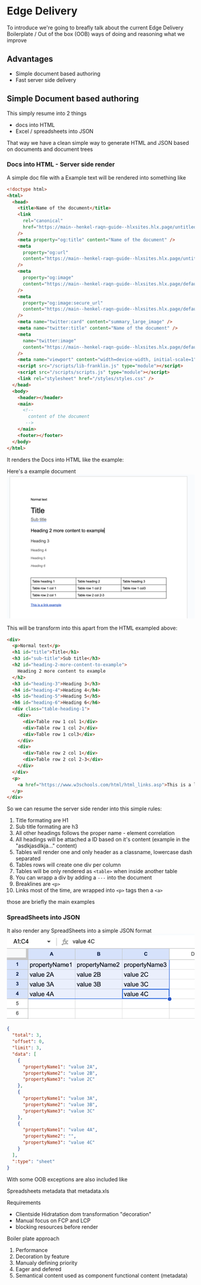 # Edge Delivery

To introduce we're going to breafly talk about the current Edge Delivery Boilerplate / Out of the box (OOB) ways of doing and reasoning what we improve

## Advantages

- Simple document based authoring
- Fast server side delivery

## Simple Document based authoring

This simply resume into 2 things

- docs into HTML
- Excel / spreadsheets into JSON

That way we have a clean simple way to generate HTML and JSON based on documents and document trees

### Docs into HTML - Server side render

A simple doc file with a Example text will be rendered into something like

```HTML
<!doctype html>
<html>
  <head>
    <title>Name of the document</title>
    <link
      rel="canonical"
      href="https://main--henkel-raqn-guide--hlxsites.hlx.page/untitled-document"
    />
    <meta property="og:title" content="Name of the document" />
    <meta
      property="og:url"
      content="https://main--henkel-raqn-guide--hlxsites.hlx.page/untitled-document"
    />
    <meta
      property="og:image"
      content="https://main--henkel-raqn-guide--hlxsites.hlx.page/default-meta-image.png?width=1200&#x26;format=pjpg&#x26;optimize=medium"
    />
    <meta
      property="og:image:secure_url"
      content="https://main--henkel-raqn-guide--hlxsites.hlx.page/default-meta-image.png?width=1200&#x26;format=pjpg&#x26;optimize=medium"
    />
    <meta name="twitter:card" content="summary_large_image" />
    <meta name="twitter:title" content="Name of the document" />
    <meta
      name="twitter:image"
      content="https://main--henkel-raqn-guide--hlxsites.hlx.page/default-meta-image.png?width=1200&#x26;format=pjpg&#x26;optimize=medium"
    />
    <meta name="viewport" content="width=device-width, initial-scale=1" />
    <script src="/scripts/lib-franklin.js" type="module"></script>
    <script src="/scripts/scripts.js" type="module"></script>
    <link rel="stylesheet" href="/styles/styles.css" />
  </head>
  <body>
    <header></header>
    <main>
      <!--
        content of the document
       -->
    </main>
    <footer></footer>
  </body>
</html>
```

It renders the Docs into HTML like the example:

Here's a example document
![Example doc](assets/doc-example.png)

This will be transform into this apart from the HTML exampled above:

```HTML
<div>
  <p>Normal text</p>
  <h1 id="title">Title</h1>
  <h3 id="sub-title">Sub title</h3>
  <h2 id="heading-2-more-content-to-example">
    Heading 2 more content to example
  </h2>
  <h3 id="heading-3">Heading 3</h3>
  <h4 id="heading-4">Heading 4</h4>
  <h5 id="heading-5">Heading 5</h5>
  <h6 id="heading-6">Heading 6</h6>
  <div class="table-heading-1">
    <div>
      <div>Table row 1 col 1</div>
      <div>Table row 1 col 2</div>
      <div>Table row 1 col3</div>
    </div>
    <div>
      <div>Table row 2 col 1</div>
      <div>Table row 2 col 2-3</div>
    </div>
  </div>
  <p>
    <a href="https://www.w3schools.com/html/html_links.asp">This is a link example</a>
  </p>
</div>
```

So we can resume the server side render into this simple rules:

1. Title formating are H1
2. Sub title formating are h3
3. All other headings follows the proper name - element correlation
4. All headings will be attached a ID based on it's content (example in the "asdkjasdlkja..." content)
5. Tables will render one and only header as a classname, lowercase dash separated
6. Tables rows will create one div per column
7. Tables will be only rendered as `<table>` when inside another table
8. You can wrapp a div by adding a `---` into the document
9. Breaklines are `<p>`
10. Links most of the time, are wrapped into `<p>` tags then a `<a>`

those are briefly the main examples

### SpreadSheets into JSON

It also render any SpreadSheets into a simple JSON format
![Sheet example](assets/sheet-example.png)

```json
{
  "total": 3,
  "offset": 0,
  "limit": 3,
  "data": [
    {
      "propertyName1": "value 2A",
      "propertyName2": "value 2B",
      "propertyName3": "value 2C"
    },
    {
      "propertyName1": "value 3A",
      "propertyName2": "value 3B",
      "propertyName3": "value 3C"
    },
    {
      "propertyName1": "value 4A",
      "propertyName2": "",
      "propertyName3": "value 4C"
    }
  ],
  ":type": "sheet"
}
```

With some OOB exceptions are also included like

Spreadsheets metadata that
metadata.xls

Requirements

- Clientside Hidratation dom transformation "decoration"
- Manual focus on FCP and LCP
- blocking resources before render

Boiler plate approach

1. Performance
2. Decoration by feature
3. Manualy defining priority
4. Eager and defered
5. Semantical content used as component functional content (metadata)
